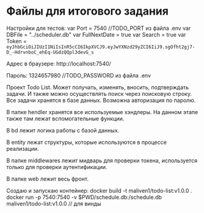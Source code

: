 # Файлы для итогового задания

Настройки для тестов:
var Port = 7540                       //TODO_PORT из файла .env
var DBFile = "../scheduler.db"
var FullNextDate = true
var Search = true
var Token = `eyJhbGciOiJIUzI1NiIsInR5cCI6IkpXVCJ9.eyJwYXNzd29yZCI6IiJ9.sgOfht2gj7-D_-HdrvnboC_ehEq-UGdzQQpl3devG_s`


Адрес в браузере: http://localhost:7540/

Пароль: 1324657980         //TODO_PASSWORD из файла .env

Проект Todo List. 
Может получать, изменять, вносить, подтверждать задачи. И также можно осуществлять поиск через поисковую строку.
Все задачи хранятся в базе данных.
Возможна авторизация по паролю.

В папке hendler хранятся все используемые хэндлеры. 
На данном этапе также там лежат вспомогательные функции.

В bd лежит логика работы с базой данных.

В entity лежат структуры, которые используются в процессе реализации.

В папке middlewares лежит мидварь для проверки токена, используется только для проверки аутентификации.

В папке web лежит весь фронт.

Создаю и запускаю контейнер: 
 docker build  -t maliven1/todo-list:v1.0.0 .   
 docker run -p 7540:7540 -v $PWD/schedule.db:/schedule.db  maliven1/todo-list:v1.0.0     // для винды
